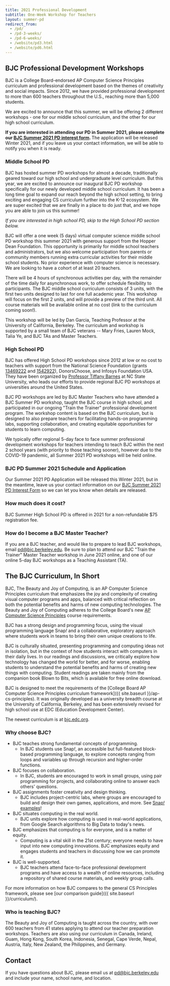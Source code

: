 ```yaml
---
title: 2021 Professional Development
subtitle: One-Week Workshop for Teachers
layout: summer-pd
redirect_from:
  - /pd/
  - /pd-3-weeks/
  - /pd-6-weeks/
  - /website/pd3.html
  - /website/pd6.html
---
```


<!-- TODO: The last redirect URLs are temporary. -->

## BJC Professional Development Workshops

[pd-interest-form-link]: https://bjc.link/BJCinterest2021
[pathfinders-email]: mailto:Pathfinders@infosysfoundationusaevents.org
<!--[pd-app-link]: https://bjc.link/PD2019App. -->
<!-- ## [For Reference Only: 2019 Informational Flyer]({{ site.baseurl }}/documents/bjc-pd-2019-flyer.pdf) -->

BJC is a College Board-endorsed AP Computer Science Principles curriculum and professional development based on the themes of creativity and social impacts. Since 2012, we have provided professional development to more than 600 teachers throughout the U.S., reaching more than 5,000 students.

We are excited to announce that this summer, we will be offering 2 different workshops - one for our middle school curriculum, and the other for our high school curriculum.

<b>If you are interested in attending our PD in Summer 2021, please complete our [BJC Summer 2021 PD interest form][pd-interest-form-link]. </b> The application will be released Winter 2021, and if you leave us your contact information, we will be able to notify you when it is ready.
<!-- Or, if you are ready to apply to our PD workshop, please scroll to the Workshop Schedule below.</b> -->


### Middle School PD

BJC has hosted summer PD workshops for almost a decade, traditionally geared toward our high school and undergraduate level curriculum. But this year, we are excited to announce our inaugural BJC PD workshop specifically for our newly developed middle school curriculum. It has been a long time goal to expand our reach beyond the high school setting, to bring exciting and engaging CS curriculum further into the K-12 ecosystem. We are super excited that we are finally in a place to do just that, and we hope you are able to join us this summer!

<em>If you are interested in high school PD, skip to the High School PD section below.</em>

BJC will offer a one week (5 days) virtual computer science middle school PD workshop this summer 2021 with generous support from the Hopper Dean Foundation. This opportunity is primarily for middle school teachers and administrators, but we also welcome participation from parents or community members running extra curricular activities for their middle school students. No prior experience with computer science is necessary. We are looking to have a cohort of at least 20 teachers.

There will be 4 hours of synchronous activities per day, with the remainder of the time daily for asynchronous work, to offer schedule flexibility to participants. The BJC middle school curriculum consists of 3 units, with the first two units designed to last for one full academic year. This workshop will focus on the first 2 units, and will provide a preview of the third unit. All course materials will be available online at no cost (link to the curriculum coming soon!).

This workshop will be led by Dan Garcia, Teaching Professor at the University of California, Berkeley. The curriculum and workshop is supported by a small team of BJC veterans -- Mary Fries, Lauren Mock, Talia Ye, and BJC TAs and Master Teachers.


### High School PD

[tiffany]: https://eliza.csc.ncsu.edu/
[nsf-1]: https://nsf.gov/awardsearch/showAward?AWD_ID=1346922
[nsf-2]: https://nsf.gov/awardsearch/showAward?AWD_ID=1542922
[pd-email]: mailto:pd@bjc.berkeley.edu

BJC has offered High School PD workshops since 2012 at low or no cost to teachers with support from the National Science Foundation (grants [13469222][nsf-1] and [1542922][nsf-2]), DonorsChoose, and Infosys Foundation USA. They have been organized by [Professor Tiffany Barnes][tiffany] at NC State University, who leads our efforts to provide regional BJC PD workshops at universities around the United States.

BJC PD workshops are led by BJC Master Teachers who have attended a BJC Summer PD workshop, taught the BJC course in high school, and participated in our ongoing "Train the Trainer" professional development program. The workshop content is based on the BJC curriculum, but is designed to also prepare teachers for facilitating hands-on programming labs, supporting collaboration, and creating equitable opportunities for students to learn computing.

We typically offer regional 5-day face to face summer professional development workshops for teachers intending to teach BJC within the next 2 school years (with priority to those teaching sooner), however due to the COVID-19 pandemic, all Summer 2021 PD workshops will be held online.

<!-- In 2019, we will offer several 5-day in-person regional workshops. To sign up for email updates when we finalize our 2019 locations, complete our interest form at [{{site.pd_interest_url}}]({{site.pd_interest_url}}). If you are interested in hosting a BJC workshop, or becoming a BJC Master Teacher, email [pd@bjc.berkeley.edu][pd-email]. -->

<!-- ## Summer PD Schedule -->

<!-- More information about Summer 2021 PD will be released in Winter 2021. If you are interested in attending PD in Summer 2021, please complete our [BJC Summer 2021 PD interest form][pd-interest-form-link]. -->

<!-- Thanks to the generosity of [Infosys Foundation USA][infosys], BJC will offer **FREE BJC Computer Science Professional Development** for **80 teachers** at the [Pathfinders Summer Institute][pathfinders] on **July 19-24, 2020** all online. Funds from Infosys matched funds from schools, districts, and individual donations to make it possible for teachers to attend at no cost. Find more information and access the application at the [Pathfinders website][pathfinders-app-link]. The Pathfinders application is due June 5, 2020. -->

<!-- Tuition, travel, boarding and lodging was provided. -->

[pathfinders-app-link]: http://www.infosys.org/infosys-foundation-usa/pathfinders/summer/Pages/index.aspx

<!-- We also will be holding **regional workshops** in the following locations: -->

<!-- <table class="table table-striped table-bordered">
<thead>
  <tr>
    <th scope ="col">Date</th>
	<th scope ="col">Time</th>
    <th scope ="col">Partner</th>
	<th scope ="col">Registration</th>
  </tr>
</thead>
<tbody>
  <tr>
    <td>June 22 - 26</td>
    <td>8:30 AM - 5:00 PM EST</td>
    <td></td>
    <td>App is now closed.</td>
	 
 <!-- </tr>
  <tr>
    <td>July 6 - 10</td>
    <td>8:30 AM - 5:00 PM CST</td>
    <td></td>
    <td>App is now closed.</td>
  </tr>
  <tr>
    <td>July 13 - 17</td>
    <td>8:30 AM - 5:00 PM PST</td>
    <td></td>
    <td>App is now closed.</td>
  </tr>
  <tr>
    <td>July 19 - 24</td>
    <td>8:30 AM - 5:00 PM EST</td>
    <td>Pathfinders Infosys</td>
    <td><a href="http://www.infosys.org/infosys-foundation-usa/pathfinders/summer/Pages/index.aspx">2020 Pathfinders Registration</a> - Virtual
	<br>App is now closed.</td>
  </tr>
  <tr>
    <td>July 20 - 24</td>
    <td>8:30 AM - 5:00 PM EST</td>
    <td></td>
    <td>SC Teachers Only
	<br>App is now closed.</td>
  </tr>
  <tr>
    <td>July 20 - 24</td>
    <td>8:30 AM - 5:00 PM CST</td>
    <td></td>
    <td>App is now closed.</td>
  </tr>
  <tr>
    <td>July 27 - July 31</td>
    <td>8:30 AM - 5:00 PM EST</td>
    <td>Kean University</td>
    <td>App is now closed.</td>
  </tr>
  <tr>
    <td>July 27 - 31</td>
    <td>8:30 AM - 5:00 PM CST</td>
    <td>Pump-CS</td>
    <td>App is now closed.</td>
  </tr>
  <tr>
    <td>August 3 - August 7</td>
    <td>8:30 AM - 5:00 PM PST</td>
    <td></td>
    <td>App is now closed.</td>
  </tr>
  <tr>
    <td>August 3 - August 7</td>
    <td>8:30 AM - 5:00 PM EST</td>
    <td></td>
    <td>App is now closed.</td>
  </tr>
 </tbody>
</table>

<!--**NC and SC teachers ONLY**: Continuing in 2019, NC State University and The Citadel partnered to offer PD on integrated project-based lessons that integrate computational thinking, BJC-style, into STEM courses for middle and high school. One large 5-day workshop was offered in Charleston, SC June 24-28. For more information, please email us at [pd@bjc.berkeley.edu][pd-email].-->

[infosys]: https://www.infosys.com/infosys-foundation/
[pathfinders]: https://infy.com/Pathfinders


### BJC PD Summer 2021 Schedule and Application

[admin-letter]: https://bjc.link/Admin19
[BJC PD 2019 Alternate App]: https://bjc.link/PD2019App-NoUpload
[reg-fee]: https://bjc.link/reg19

Our Summer 2021 PD Application will be released this Winter 2021, but in the meantime, leave us your contact information on our [BJC Summer 2021 PD Interest Form][pd-interest-form-link]  so we can let you know when details are released.

<!--Scroll up to our schedule of PDs this Summer 2020 to apply!-->

<!--There are three steps to apply: -->

<!--1. Follow the instructions at [https://bjc.link/Admin19][admin-letter] to prepare an Administrator Support Letter that you can upload/send. -->

<!--2. Complete the BJC PD Summer 2019 Application at [https://bjc.link/PD2019App][pd-app-link]. Note that this form requires you to upload your resume and admin support letter. If you have problems with this form, please complete our alternate application form at [http://bjc.link/PD2019App-NoUpload][BJC PD 2019 Alternate App] and email your resume and support letter to pd@bjc.berkeley.edu. -->

<!--3. Pay the non-refundable $75 BJC PD registration fee at [https://bjc.link/reg19][reg-fee]. -->

<!--If you are interested in hosting a BJC PD workshop, email pd@bjc.berkeley.edu. -->

<!--To receive updates (but not apply), leave your name with us on our [2019 PD Interest Form](https://bit.ly/pdinterest19). Most of our dates and locations are set, but we welcome you to email us if you would like to host a BJC PD workshop, email [pd@bjc.berkeley.edu][pd-email]. -->


### How much does it cost?

BJC Summer High School PD is offered in 2021 for a non-refundable $75 registration fee.

<!--Participating teachers may be eligible for reimbursement for reasonable expenses for travel, lodging, and meals.-->


### How do I become a BJC Master Teacher?
If you are a BJC teacher, and would like to prepare to lead BJC workshops, email [pd@bjc.berkeley.edu][pd-email]. Be sure to plan to attend our BJC "Train the Trainer" Master Teacher workshop in June 2021 online, and one of our online 5-day BJC workshops as a Teaching Assistant (TA).


## The BJC Curriculum, In Short

BJC, The Beauty and Joy of Computing, is an AP Computer Science Principles curriculum that emphasizes the joy and complexity of creating visual computer programs and apps, balanced with critical reflection on both the potential benefits and harms of new computing technologies. The Beauty and Joy of Computing adheres to the College Board's new [AP Computer Science Principles](https://advancesinap.collegeboard.org/stem/computer-science-principles) course requirements.

BJC has a strong design and programming focus, using the visual programming language Snap<em>!</em> and a collaborative, exploratory approach where students work in teams to bring their own unique creations to life.

BJC is culturally situated, presenting programming and computing ideas not in isolation, but in the context of how students interact with computers in their daily lives. In our readings and discussions, we critically explore how technology has changed the world for better, and for worse, enabling students to understand the potential benefits and harms of creating new things with computing. Student readings are taken mainly from the companion book Blown to Bits, which is available for free online download.

BJC is designed to meet the requirements of the [College Board AP Computer Science Principles curriculum framework]({{ site.baseurl }}/ap-cs-principles). It was originally developed as a university breadth course at the University of California, Berkeley, and has been extensively revised for high school use at EDC (Education Development Center).

The newest curriculum is at [bjc.edc.org](https://bjc.edc.org).

### Why choose BJC?

*   BJC teaches strong fundamental concepts of programming.
    *   In BJC students use Snap<em>!</em>, an accessible but full-featured block-based programming language, to explore concepts ranging from loops and variables up through recursion and higher-order functions.
*   BJC focuses on collaboration.
    *   In BJC, students are encouraged to work in small groups, using pair programming for projects, and collaborating online to answer each others' questions.
*   BJC assignments foster creativity and design thinking.
    *   BJC includes project-centric labs, where groups are encouraged to build and design their own games, applications, and more. See [Snap<em>!</em> examples](https://snap.berkeley.edu)!
*   BJC situates computing in the real world.
    *   BJC units explore how computing is used in real-world applications, from Google Search algorithms to Big Data to today's news.
*   BJC emphasizes that computing is for everyone, and is a matter of equity.
    *   Computing is a vital skill in the 21st century; everyone needs to have input into new computing innovations. BJC emphasizes equity and engages students and teachers in discussing how we can promote it.
*   BJC is well-supported.
    *   BJC teachers attend face-to-face professional development programs and have access to a wealth of online resources, including a repository of shared course materials, and weekly group calls.

For more information on how BJC compares to the general CS Principles framework, please see [our comparison guide]({{ site.baseurl }}/curriculum/).

### Who is teaching BJC?

The Beauty and Joy of Computing is taught across the country, with over 600 teachers from 41 states applying to attend our teacher preparation workshops. Teachers are also using our curriculum in Canada, Ireland, Guam, Hong Kong, South Korea, Indonesia, Senegal, Cape Verde, Nepal, Austria, Italy, New Zealand, the Philippines, and Germany.

## Contact

If you have questions about BJC, please email us at [pd@bjc.berkeley.edu](mailto:pd@bjc.berkeley.edu) and include your name, school name, and location.
